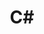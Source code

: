 ---
title: C#
layout: category
permalink: /categories/csharp/
taxonomy: csharp
entries_layout: grid
sidebar:
  nav: "archivenav"
---